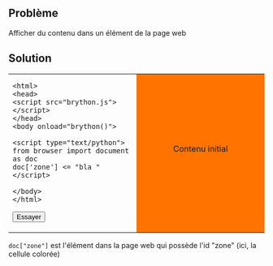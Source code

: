 Problème
--------

Afficher du contenu dans un élément de la page web


Solution
--------

<table width="100%">
<tr>
<td style="width:50%;">

    <html>
    <head>
    <script src="brython.js"></script>
    </head>
    <body onload="brython()">
    
    <script type="text/python">
    from browser import document as doc
    doc['zone'] <= "bla "
    </script>
    
    </body>
    </html>

<button id="fill_zone">Essayer</button>
</td>
<td id="zone" style="background-color:#FF7400;text-align:center;">Contenu initial<p>
</td>
</tr>
</table>

<script type="text/python3">
from browser import doc

def fill_zone(ev):
    doc["zone"] <= "bla "

doc['fill_zone'].bind('click', fill_zone)
</script>

`doc["zone"]` est l'élément dans la page web qui possède l'id "zone" (ici, la cellule colorée)


